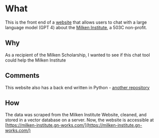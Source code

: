 # What
This is the front end of a [website](https://milken-institute.gn-works.com/) that allows users to chat with a large language model (GPT 4) about the [Milken Institute](https://milkeninstitute.org/), a 503C non-profit. 

## Why

As a recipient of the Milken Scholarship, I wanted to see if this chat tool could help the Milken Institute

## Comments

This website also has a back end written in Python - [another repository](https://github.com/GuralTOO/milken_chat_server)

## How

The data was scraped from the Milken Institute Website, cleaned, and stored in a vector database on a server. Now, the website is accessible at [https://milken-institute.gn-works.com/](https://milken-institute.gn-works.com/)
